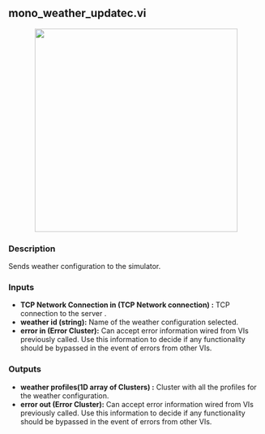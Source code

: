 ## mono_weather_updatec.vi
<p align="center">
<img src="https://github.com/monoDriveIO/client/raw/master/WikiPhotos/LV_client/weather/monoDrive_lvlib_mono__weather__updatec.png" 
width="400"  />
</p>

### Description 
Sends weather configuration to the simulator.

### Inputs

- **TCP Network Connection in (TCP Network connection) :** TCP connection to the server .
- **weather id (string):** Name of the weather configuration selected.
- **error in (Error Cluster):** Can accept error information wired from VIs previously called. Use this information to decide if any functionality should be bypassed in the event of errors from other VIs.


### Outputs

- **weather profiles(1D array of Clusters) :** Cluster with all the profiles for the weather configuration.
- **error out (Error Cluster):** Can accept error information wired from VIs previously called. Use this information to decide if any functionality should be bypassed in the event of errors from other VIs.
